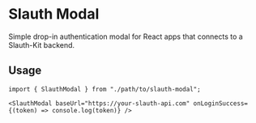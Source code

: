 # Slauth Modal

Simple drop-in authentication modal for React apps that connects to a Slauth-Kit backend.

## Usage

```tsx
import { SlauthModal } from "./path/to/slauth-modal";

<SlauthModal baseUrl="https://your-slauth-api.com" onLoginSuccess={(token) => console.log(token)} />
```